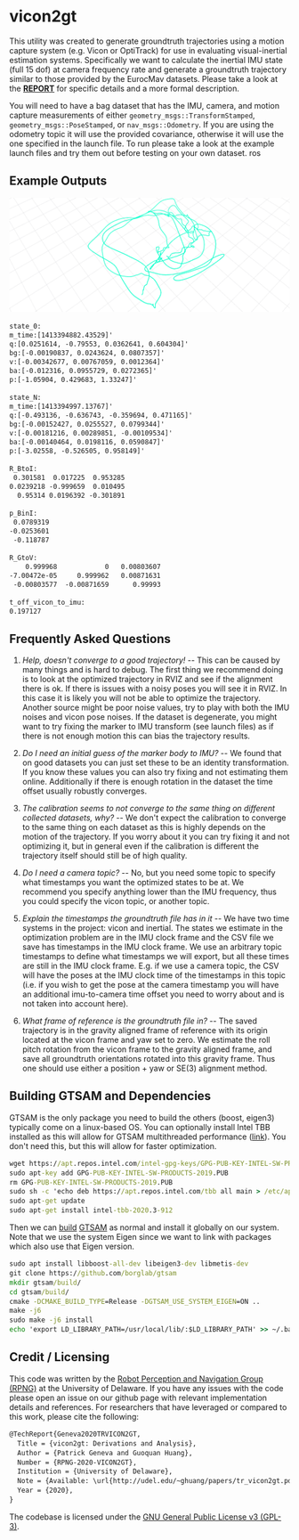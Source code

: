 # vicon2gt

This utility was created to generate groundtruth trajectories using a motion capture system (e.g. Vicon or OptiTrack) for use in evaluating visual-inertial estimation systems.
Specifically we want to calculate the inertial IMU state (full 15 dof) at camera frequency rate and generate a groundtruth trajectory similar to those provided by the EurocMav datasets.
Please take a look at the **[REPORT](docs/tr_vicon2gt.pdf)** for specific details and a more formal description.

You will need to have a bag dataset that has the IMU, camera, and motion capture measurements of either `geometry_msgs::TransformStamped`, `geometry_msgs::PoseStamped`, or `nav_msgs::Odometry`.
If you are using the odometry topic it will use the provided covariance, otherwise it will use the one specified in the launch file.
To run please take a look at the example launch files and try them out before testing on your own dataset.
ros

## Example Outputs


![trajectory optimized](docs/traj.png)

```
state_0: 
m_time:[1413394882.43529]'
q:[0.0251614, -0.79553, 0.0362641, 0.604304]'
bg:[-0.00190837, 0.0243624, 0.0807357]'
v:[-0.00342677, 0.00767059, 0.0012364]'
ba:[-0.012316, 0.0955729, 0.0272365]'
p:[-1.05904, 0.429683, 1.33247]'

state_N: 
m_time:[1413394997.13767]'
q:[-0.493136, -0.636743, -0.359694, 0.471165]'
bg:[-0.00152427, 0.0255527, 0.0799344]'
v:[-0.00181216, 0.00289851, -0.00109534]'
ba:[-0.00140464, 0.0198116, 0.0590847]'
p:[-3.02558, -0.526505, 0.958149]'

R_BtoI: 
 0.301581  0.017225  0.953285
0.0239218 -0.999659  0.010495
  0.95314 0.0196392 -0.301891

p_BinI: 
 0.0789319
-0.0253601
 -0.118787

R_GtoV: 
    0.999968            0   0.00803607
-7.00472e-05     0.999962   0.00871631
 -0.00803577  -0.00871659      0.99993

t_off_vicon_to_imu: 
0.197127
```



## Frequently Asked Questions

1) *Help, doesn't converge to a good trajectory!* -- This can be caused by many things and is hard to debug. The first thing we recommend doing is to look at the optimized trajectory in RVIZ and see if the alignment there is ok. If there is issues with a noisy poses you will see it in RVIZ. In this case it is likely you will not be able to optimize the trajectory. Another source might be poor noise values, try to play with both the IMU noises and vicon pose noises. If the dataset is degenerate, you might want to try fixing the marker to IMU transform (see launch files) as if there is not enough motion this can bias the trajectory results.

2) *Do I need an initial guess of the marker body to IMU?* -- We found that on good datasets you can just set these to be an identity transformation. If you know these values you can also try fixing and not estimating them online. Additionally if there is enough rotation in the dataset the time offset usually robustly converges.

3) *The calibration seems to not converge to the same thing on different collected datasets, why?* -- We don't expect the calibration to converge to the same thing on each dataset as this is highly depends on the motion of the trajectory. If you worry about it you can try fixing it and not optimizing it, but in general even if the calibration is different the trajectory itself should still be of high quality.

4) *Do I need a camera topic?* -- No, but you need some topic to specify what timestamps you want the optimized states to be at. We recommend you specify anything lower than the IMU frequency, thus you could specify the vicon topic, or another topic.

5) *Explain the timestamps the groundtruth file has in it* -- We have two time systems in the project: vicon and inertial. The states we estimate in the optimization problem are in the IMU clock frame and the CSV file we save has timestamps in the IMU clock frame. We use an arbitrary topic timestamps to define what timestamps we will export, but all these times are still in the IMU clock frame. E.g. if we use a camera topic, the CSV will have the poses at the IMU clock time of the timestamps in this topic (i.e. if you wish to get the pose at the camera timestamp you will have an additional imu-to-camera time offset you need to worry about and is not taken into account here).

6) *What frame of reference is the groundtruth file in?* -- The saved trajectory is in the gravity aligned frame of reference with its origin located at the vicon frame and yaw set to zero. We estimate the roll pitch rotation from the vicon frame to the gravity aligned frame, and save all groundtruth orientations rotated into this gravity frame. Thus one should use either a position + yaw or SE(3) alignment method.





## Building GTSAM and Dependencies

GTSAM is the only package you need to build the others (boost, eigen3) typically come on a linux-based OS.
You can optionally install Intel TBB installed as this will allow for GTSAM multithreaded performance ([link](https://software.intel.com/en-us/articles/installing-intel-free-libs-and-python-apt-repo)).
You don't need this, but this will allow for faster optimization.
```cmd
wget https://apt.repos.intel.com/intel-gpg-keys/GPG-PUB-KEY-INTEL-SW-PRODUCTS-2019.PUB
sudo apt-key add GPG-PUB-KEY-INTEL-SW-PRODUCTS-2019.PUB
rm GPG-PUB-KEY-INTEL-SW-PRODUCTS-2019.PUB
sudo sh -c 'echo deb https://apt.repos.intel.com/tbb all main > /etc/apt/sources.list.d/intel-tbb.list'
sudo apt-get update
sudo apt-get install intel-tbb-2020.3-912
```

Then we can [build](https://gtsam.org/get_started/) [GTSAM](https://gtsam.org/build/) as normal and install it globally on our system.
Note that we use the system Eigen since we want to link with packages which also use that Eigen version.
```cmd
sudo apt install libboost-all-dev libeigen3-dev libmetis-dev
git clone https://github.com/borglab/gtsam
mkdir gtsam/build/
cd gtsam/build/
cmake -DCMAKE_BUILD_TYPE=Release -DGTSAM_USE_SYSTEM_EIGEN=ON ..
make -j6
sudo make -j6 install
echo 'export LD_LIBRARY_PATH=/usr/local/lib/:$LD_LIBRARY_PATH' >> ~/.bashrc
```


## Credit / Licensing

This code was written by the [Robot Perception and Navigation Group (RPNG)](https://sites.udel.edu/robot/) at the University of Delaware.
If you have any issues with the code please open an issue on our github page with relevant implementation details and references.
For researchers that have leveraged or compared to this work, please cite the following:

```txt
@TechReport{Geneva2020TRVICON2GT,
  Title = {vicon2gt: Derivations and Analysis},
  Author = {Patrick Geneva and Guoquan Huang},
  Number = {RPNG-2020-VICON2GT},
  Institution = {University of Delaware},
  Note = {Available: \url{http://udel.edu/~ghuang/papers/tr_vicon2gt.pdf}},
  Year = {2020},
}
```


The codebase is licensed under the [GNU General Public License v3 (GPL-3)](https://www.gnu.org/licenses/gpl-3.0.txt).




